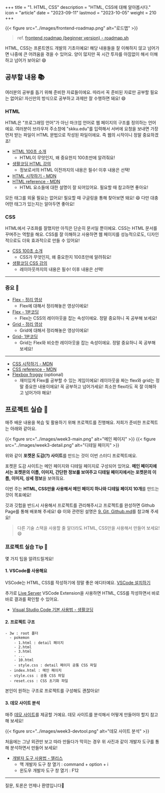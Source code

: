 +++
title = "1. HTML, CSS"
description = "HTML, CSS에 대해 알아봅시다."
icon = "article"
date = "2023-09-11"
lastmod = "2023-10-05"
weight = 210
+++

{{< figure src="../images/frontend-roadmap.png" alt="로드맵" >}}

> ref. [frontend roadmap (beginner version) - roadmap.sh](https://roadmap.sh/frontend?r=frontend-beginner)

HTML, CSS는 프론트엔드 개발의 기초이예요! 해당 내용들을 잘 이해하지 않고 넘어가면 나중에 큰 어려움을 겪을 수 있어요. 양이 많지만 꼭 시간 투자를 아낌없이 해서 이해하고 넘어가 보아요! 😄

## 공부할 내용 📚

여러분의 공부를 돕기 위해 준비한 자료들이에요. 따라서 꼭 준비된 자료만 공부할 필요는 없어요! 자신만의 방식으로 공부하고 과제만 잘 수행하면 돼요! 😄

### HTML

HTML은 "프로그래밍 언어"가 아닌 마크업 언어로 웹 페이지의 구조를 정의하는 언어에요. 여러분이 브라우저 주소창에 "skku.edu"를 입력해서 서버에 요청을 보내면 가장 먼저 받는 파일이 HTML 문법으로 작성된 파일이에요. 즉 웹의 시작이니 정말 중요하겠죠!

- [HTML 100초 소개](https://www.youtube.com/watch?v=ok-plXXHlWw&ab_channel=Fireship)
  - HTML이 무엇인지, 왜 중요한지 100초만에 알려줘요!
- [생활코딩 HTML 강의](https://opentutorials.org/course/2039)
  - 정보로서의 HTML 이전까지의 내용은 필수! 이후 내용은 선택!
- [HTML 시작하기 - MDN](https://developer.mozilla.org/ko/docs/Learn/HTML/Introduction_to_HTML/Getting_started)
- [HTML reference - MDN](https://developer.mozilla.org/ko/docs/Web/HTML)
  - HTML 요소들에 대한 설명이 잘 되어있어요. 필요할 때 참고하면 좋아요!

모든 태그를 외울 필요는 없어요! 필요할 때 구글링을 통해 찾아보면 돼요! 😄 다만 대충 어떤 태그가 있는지는 알아두면 좋아요!

### CSS

HTML에서 구조화를 잘했지만 아직은 단순히 문서일 뿐이에요. CSS는 HTML 문서를 꾸며주는 역할을 해요. CSS를 잘 이해하고 사용하면 웹 페이지를 성능적으로도, 디자인적으로도 더욱 효과적으로 만들 수 있어요!

- [CSS 100초 소개](https://www.youtube.com/watch?v=OEV8gMkCHXQ&ab_channel=Fireship)
  - CSS가 무엇인지, 왜 중요한지 100초만에 알려줘요!
- [생활코딩 CSS 강의](https://opentutorials.org/course/2418)
  - 레이아웃까지의 내용은 필수! 이후 내용은 선택!

---

### 중요 🫣

- [Flex - 정리 영상](https://youtu.be/7neASrWEFEM?si=U2LohIYVtd_pqLCh)
  - Flex에 대해서 정리해놓은 영상이에요!
- [Flex - 1분코딩](https://studiomeal.com/archives/197)
  - Flex는 CSS의 레이아웃을 잡는 속성이에요. 정말 중요하니 꼭 공부해 보세요!
- [Grid - 정리 영상](https://www.youtube.com/watch?v=nxi1EXmPHRs)
  - Grid에 대해서 정리해놓은 영상이에요!
- [Grid- 1분코딩](https://studiomeal.com/archives/533)
  - Grid는 Flex와 비슷한 레이아웃을 잡는 속성이에요. 정말 중요하니 꼭 공부해 보세요!

---

- [CSS 시작하기 - MDN](https://developer.mozilla.org/ko/docs/Learn/CSS/First_steps)
- [CSS reference - MDN](https://developer.mozilla.org/ko/docs/Web/CSS)
- [Flexbox froggy](https://flexboxfroggy.com/) (optional)
  - 재미있게 Flex를 공부할 수 있는 게임이에요!
    레이아웃을 짜는 flex와 grid는 정말 중요한 내용이에요! 꼭 공부하고 넘어가세요! 최소한 flex라도 꼭 잘 이해하고 넘어가야 해요!

## 프로젝트 실습 📝

매주 배운 내용을 복습 및 활용하기 위해 프로젝트를 진행해요. 저희가 준비한 프로젝트는 아래와 같아요.

{{< figure src="../images/week3-main.png" alt="메인 페이지" >}}
{{< figure src="../images/week3-detail.png" alt="디테일 페이지" >}}

위와 같이 **포켓몬 도감(?) 사이트**를 만드는 것이 이번 스터디 프로젝트에요.

포켓몬 도감 사이트는 메인 페이지와 디테일 페이지로 구성되어 있어요. **메인 페이지에서는 포켓몬의 이름, 이미지, 간단한 정보를 보여주고 디테일 페이지에서는 포켓몬의 이름, 이미지, 상세 정보**을 보여줘요.

이번 주는 **HTML, CSS만을 사용해서 메인 페이지 하나와 디테일 페이지 10개**를 만드는 것이 목표예요!

깃과 깃헙을 반드시 사용해서 프로젝트를 관리해주시고 프로젝트를 완성하면 Github Page를 통해 배포해 주세요! 😄 이와 관련된 설명은 [9. Git, Github.md](./9.%20Git,%20Github.md)를 참고해 주세요!

> 다른 기술 스택을 사용할 줄 알더라도 HTML, CSS만을 사용해서 만들어 보세요! 😄

### 프로젝트 실습 Tip 📌

몇 가지 팁을 알려드릴게요!

#### 1. VSCode를 사용해요

VSCode는 HTML, CSS를 작성하기에 정말 좋은 에디터예요. [VSCode 설치하기](https://code.visualstudio.com/)

추가로 [Live Server](https://marketplace.visualstudio.com/items?itemName=ritwickdey.LiveServer) VSCode Extension을 사용하면 HTML, CSS를 작성하면서 바로바로 결과를 확인할 수 있어요.

- [Visual Studio Code 기본 사용법 - 생활코딩](https://www.youtube.com/watch?v=K8qVH8V0VvY&ab_channel=%EC%83%9D%ED%99%9C%EC%BD%94%EB%94%A9)

#### 2. 프로젝트 구조

```text
- 3w : root 폴더
  - pokemon
    - 1.html : detail 페이지
    - 2.html
    - 3.html
    - ...
    - 10.html
    - style.css : detail 페이지 공통 CSS 파일
  - index.html : 메인 페이지
  - style.css : 공통 CSS 파일
  - reset.css : CSS 초기화 파일
```

본인이 원하는 구조로 프로젝트를 구성해도 괜찮아요!

#### 3. 데모 사이트 분석

매주 [데모 사이트](https://dayongkr.github.io/skkuding-fe-study/3w/)를 제공할 거예요. 데모 사이트를 분석해서 어떻게 만들어야 할지 참고해 보세요!

{{< figure src="../images/week3-devtool.png" alt="데모 사이트 분석" >}}

처음에는 그냥 외관만 보고 따라 만들다가 막히는 경우 위 사진과 같이 개발자 도구를 통해 분석하면서 만들어 보세요!

- [개발자 도구 사용법 - 엘리스](https://www.youtube.com/watch?v=WadwqCzRpQE&ab_channel=%EC%97%98%EB%A6%AC%EC%8A%A4)
  - 맥 개발자 도구 창 열기 : command + option + i
  - 윈도우 개발자 도구 창 열기 : F12

---

질문, 토론은 언제나 환영입니다🤗
